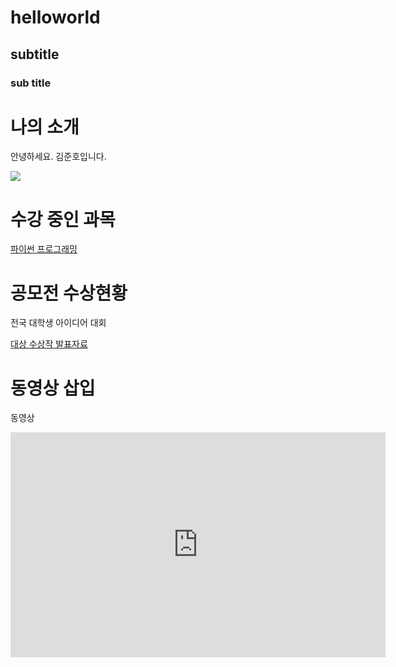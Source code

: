 # helloworld
## subtitle
### sub title

# 나의 소개

안녕하세요. 김준호입니다. 

<img src="머피.jpg"> <br>

# 수강 중인 과목

[파이썬 프로그래밍](https://docs.python.org/ko/3/tutorial/index.html)

# 공모전 수상현황
전국 대학생 아이디어 대회

[대상 수상작 발표자료](/presentation.pptx)

# 동영상 삽입

동영상

<iframe width="600" height="360" src="https://www.youtube.com/embed/-tT32VTll5M" title="Frank Ocean  - Blond - Full Album" frameborder="0" allow="accelerometer; autoplay; clipboard-write; encrypted-media; gyroscope; picture-in-picture; web-share" allowfullscreen></iframe>

